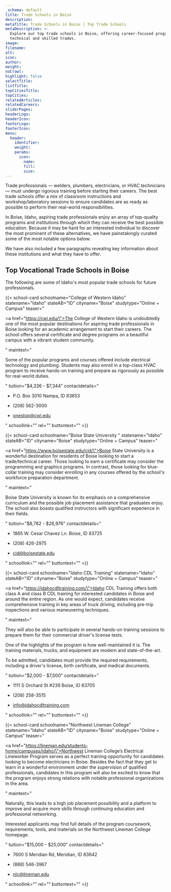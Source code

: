 ```yaml
---
_schema: default
title: Trade Schools in Boise
description:
metaTitle: Trade Schools in Boise | Top Trade Schools
metaDescription: >-
  Explore our top trade schools in Boise, offering career-focused programs in
  technical and skilled trades.
image:
filename:
alt:
icon:
author:
weight:
noCrawl:
highlight: false
selectTitle:
listTitle:
topCitiesTitle:
topCities:
relatedArticles:
relatedCareers:
sliderPages:
headerLogo:
headerIcon:
footerLogo:
footerIcon:
menu:
  header:
    identifier:
    weight:
    params:
      icon:
        name:
        fill:
        size:
---
```

Trade professionals — welders, plumbers, electricians, or HVAC technicians — must undergo rigorous training before starting their careers. The best trade schools offer a mix of classroom instructions and workshop/laboratory sessions to ensure candidates are as ready as possible to perform their real-world responsibilities.

In Boise, Idaho, aspiring trade professionals enjoy an array of top-quality programs and institutions through which they can receive the best possible education. Because it may be hard for an interested individual to discover the most prominent of these alternatives, we have painstakingly curated some of the most notable options below.

We have also included a few paragraphs revealing key information about these institutions and what they have to offer.

## **Top Vocational Trade Schools in Boise**

The following are some of Idaho's most popular trade schools for future professionals.

{{< school-card schoolname="College of Western Idaho" statename="Idaho" stateAB="ID" cityname="Boise" studytype="Online + Campus" teaser="<p><a href=\"https://cwi.edu/\">The College of Western Idaho</a> is undoubtedly one of the most popular destinations for aspiring trade professionals in Boise looking for an academic arrangement to start their careers. The school offers several certificate and degree programs on a beautiful campus with a vibrant student community.</p>" maintext="<p>Some of the popular programs and courses offered include electrical technology and plumbing. Students may also enroll in a top-class HVAC program to receive hands-on training and prepare as rigorously as possible for real-world duties.</p>" tuition="$4,336 - $7,344" contactdetails="<ul><li><p>P.O. Box 3010 Nampa, ID 83653</p></li><li><p>(208) 562-3000</p></li><li><p>onestop@cwi.edu</p></li></ul>" schoollink="" rel="" buttontext="" >}}

{{< school-card schoolname="Boise State University " statename="Idaho" stateAB="ID" cityname="Boise" studytype="Online + Campus" teaser="<p><a href=\"https://www.boisestate.edu/cid/\">Boise State University</a> is a wonderful destination for residents of Boise looking to start a trade/technical career. Those looking to earn a certificate may consider the programming and graphics programs. In contrast, those looking for blue-collar training may consider enrolling in any courses offered by the school's workforce preparation department.</p>" maintext="<p>Boise State University is known for its emphasis on a comprehensive curriculum and the possible job placement assistance that graduates enjoy. The school also boasts qualified instructors with significant experience in their fields.</p>" tuition="$8,782 - $26,976" contactdetails="<ul><li><p>1865 W. Cesar Chavez Ln. Boise, ID 83725</p></li><li><p>(208) 426-2975</p></li><li><p>cid@boisestate.edu</p></li></ul>" schoollink="" rel="" buttontext="" >}}

{{< school-card schoolname="Idaho CDL Training" statename="Idaho" stateAB="ID" cityname="Boise" studytype="Online + Campus" teaser="<p><a href=\"https://idahocdltraining.com/\">Idaho CDL Training</a> offers both class A and class B CDL training for interested candidates in Boise and around the entire region. As one would expect, candidates receive comprehensive training in key areas of truck driving, including pre-trip inspections and various maneuvering techniques.</p>" maintext="<p>They will also be able to participate in several hands-on training sessions to prepare them for their commercial driver's license tests.</p><p>One of the highlights of the program is how well-maintained it is. The training materials, trucks, and equipment are modern and state-of-the-art.</p><p>To be admitted, candidates must provide the required requirements, including a driver's license, birth certificate, and medical documents.</p>" tuition="$2,000 - $7,000" contactdetails="<ul><li><p>1111 S Orchard St #239 Boise, ID 83705</p></li><li><p>(208) 258-3515</p></li><li><p>info@idahocdltraining.com</p></li></ul>" schoollink="" rel="" buttontext="" >}}

{{< school-card schoolname="Northwest Lineman College" statename="Idaho" stateAB="ID" cityname="Boise" studytype="Online + Campus" teaser="<p><a href=\"https://lineman.edu/students-home/campuses/idaho/\">Northwest Lineman College’s Electrical Lineworker Program</a> serves as a perfect training opportunity for candidates looking to become electricians in Boise. Besides the fact that they get to learn in a wonderful environment under the supervision of qualified professionals, candidates in this program will also be excited to know that the program enjoys strong relations with notable professional organizations in the area.</p>" maintext="<p>Naturally, this leads to a high job placement possibility and a platform to improve and acquire more skills through continuing education and professional networking.</p><p>Interested applicants may find full details of the program coursework, requirements, tools, and materials on the Northwest Lineman College homepage.</p>" tuition="$15,000 - $25,000" contactdetails="<ul><li><p>7600 S Meridian Rd, Meridian, ID 83642</p></li><li><p>(888) 546-3967</p></li><li><p>nlc@lineman.edu</p></li></ul>" schoollink="" rel="" buttontext="" >}}
